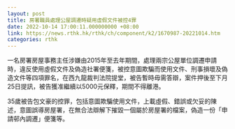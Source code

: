```yaml
---
layout: post
title: 房署職員處理公屋調遷時疑用虛假文件被控4罪
date: 2022-10-14 17:00:11.000000000 +08:00
link: https://news.rthk.hk/rthk/ch/component/k2/1670987-20221014.htm
categories: rthk
---
```


一名房署房屋事務主任涉嫌由2015年至去年期間，處理兩宗公屋單位調遷申請時，違反使用虛假文件及偽造社署便箋，被控意圖欺騙而使用文件、刑事損壞及偽造文件等四項罪名，在西九龍裁判法院提堂，被告暫時毋需答辯，案件押後至下月25日提訊，被告獲准繼續以5000元保釋，期間不得離港。

35歲被告包文豪的控罪，包括意圖欺騙使用文件，上載虛假、錯誤或欠妥的陳述，意圖誤導房屋署，在無合法辯解下摧毀一個屬於房屋署的檔案，偽造一份「申請邨內調遷」便箋等。
